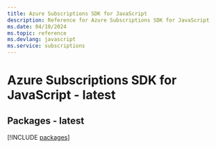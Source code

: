 ```yaml
---
title: Azure Subscriptions SDK for JavaScript
description: Reference for Azure Subscriptions SDK for JavaScript
ms.date: 04/10/2024
ms.topic: reference
ms.devlang: javascript
ms.service: subscriptions
---
```

# Azure Subscriptions SDK for JavaScript - latest
## Packages - latest
[!INCLUDE [packages](subscriptions-index.md)]
